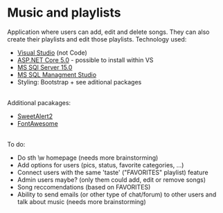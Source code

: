 # Music and playlists
Application where users can add, edit and delete songs.
They can also create their playlists and edit those playlists.
Technology used:
<ul>
  <li><a href="https://visualstudio.microsoft.com/">Visual Studio</a> (not Code)</li>
  <li><a href="https://dotnet.microsoft.com/download/dotnet/5.0">ASP.NET Core 5.0</a> - possible to install within VS</li>
  <li><a href="https://www.microsoft.com/en-us/sql-server/sql-server-downloads">MS SQl Server 15.0</a></li>
  <li><a href="https://docs.microsoft.com/en-us/sql/ssms/download-sql-server-management-studio-ssms?view=sql-server-ver15">MS SQL Managment Studio</a></li>
  <li>Styling: Bootstrap + see aditional packages</li>
</ul>
<br/>
Additional pacakages:
<ul>
  <li><a href="https://sweetalert2.github.io/">SweetAlert2</a></li>
  <li><a href="https://fontawesome.com/">FontAwesome</a></li>
</ul>
<br/>
To do:
<ul>
  <li>Do sth \w homepage (needs more brainstorming)</li>
  <li>Add options for users (pics, status, favorite categories, ...)</li>
  <li>Connect users with the same 'taste' ("FAVORITES" playlist) feature</li>
  <li>Admin users maybe? (only them  could add, edit or remove songs)</li>
  <li>Song reccomendations (based on FAVORITES)</li>
  <li>Ability to send emails (or other type of chat/forum) to other users and talk about music (needs more brainstorming)</li>
</ul>
